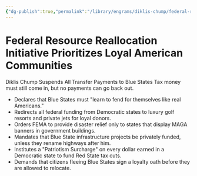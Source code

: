 ```yaml
---
{"dg-publish":true,"permalink":"/library/engrams/diklis-chump/federal-resource-reallocation-initiative-prioritizes-loyal-american-communities/","tags":["DC/Blue-States","DC/AS6"]}
---
```


# Federal Resource Reallocation Initiative Prioritizes Loyal American Communities
Diklis Chump Suspends All Transfer Payments to Blue States
Tax money must still come in, but no payments can go back out.
- Declares that Blue States must "learn to fend for themselves like real Americans."  
- Redirects all federal funding from Democratic states to luxury golf resorts and private jets for loyal donors.  
- Orders FEMA to provide disaster relief only to states that display MAGA banners in government buildings.  
- Mandates that Blue State infrastructure projects be privately funded, unless they rename highways after him.  
- Institutes a "Patriotism Surcharge" on every dollar earned in a Democratic state to fund Red State tax cuts.  
- Demands that citizens fleeing Blue States sign a loyalty oath before they are allowed to relocate.
